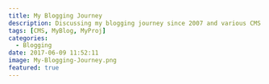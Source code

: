 ```yaml
---
title: My Blogging Journey
description: Discussing my blogging journey since 2007 and various CMS & blogging engines.
tags: [CMS, MyBlog, MyProj]
categories:
  - Blogging
date: 2017-06-09 11:52:11
image: My-Blogging-Journey.png
featured: true
---
```


